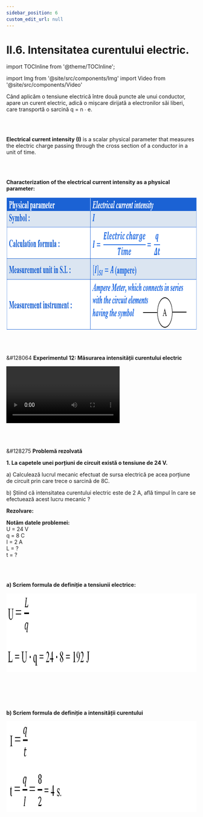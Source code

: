 ```yaml
---
sidebar_position: 6
custom_edit_url: null
---
```


# II.6. Intensitatea curentului electric.



import TOCInline from '@theme/TOCInline';

<TOCInline toc={toc} />



import Img from '@site/src/components/Img'
import Video from '@site/src/components/Video'


<div class="alert alert--primary" role="alert">

Când aplicăm o tensiune electrică între două puncte ale unui conductor, apare un curent electric, adică o mișcare dirijată a electronilor săi liberi, care transportă o sarcină q = n ∙ e.

</div>


<br></br>


<div class="alert alert--primary" role="alert">


**Electrical current intensity (I)** is a scalar physical parameter that measures the electric charge passing through the cross section of a conductor in a unit of time.



</div>


<br></br>





<div class="alert alert--primary" role="alert">



**Characterization of the electrical current intensity as a physical parameter:**



<Img className="img-responsive4" src="fizica/clasa8/capitolul2/II-6-electrokinetic-electrical-current-intensity-picture1-characterization-of-electrical-current-intensity-as-physical-parameter_v2.png" width="1000" height="351" lazy={false} />




</div>



<br></br>


<div class="alert alert--success" role="alert">

&#128064 **Experimentul 12: Măsurarea intensității curentului electric**



<Video src="https://www.youtube.com/embed/AFQKUtUJi3s" lazy={false} />



**Materiale necesare:**   
Baterie electrică, bec, fire de legătură, întrerupător, ampermetru.

<br></br>

**Descrierea experimentului:**
- Leagă în serie bateria electrică, becul, firele de legătură și întrerupătorul.
- Verifică aprinderea becului.
- Leagă în serie la circuitul deja creat și ampermetru și citește indicația acestuia.
- Dacă dispui de mai multe ampermetre, conectează câte unul in diferite secțiuni ale circuitului și citește indicațiile lor.
  > Intensitatea curentului electric dintr-un circuit electric are aceeași valoare în toate secțiunile circuitului.


<br></br>

**Concluzia experimentului:**   
Intensitatea curentului electric se măsoară cu ampermetru, legat în serie cu elementele circuitului.


<Img className="img-responsive5" src="fizica/clasa8/capitolul2/2_2_3_Poza1_Experiment11_CircuitAmpermetru_vers2.jpg" width="1000" height="515" />






</div>




<br></br>




<div class="alert alert--warning" role="alert">

&#128275 **Problemă rezolvată**

**1. La capetele unei porțiuni de circuit există o tensiune de 24 V.**

a) Calculează lucrul mecanic efectuat de sursa electrică pe acea porțiune de circuit prin care trece o sarcină de 8C.

b) Știind că intensitatea curentului electric este de 2 A, află timpul în care se efectuează acest lucru mecanic ?


**Rezolvare:**


**Notăm datele problemei:**    
U = 24 V    
q = 8 C     
I = 2 A    
L = ?    
t = ?

<br></br>

**a) Scriem formula de definiție a tensiunii electrice:**

<Img className="img-responsive4" src="fizica/clasa8/capitolul2/2_2_3_Poza2_Rezolvare1_ProblemaModel1.jpg" width="1000" height="208" />


<br></br>
<br></br>


**b) Scriem formula de definiție a intensității curentului**

<Img className="img-responsive4" src="fizica/clasa8/capitolul2/2_2_3_Poza3_Rezolvare2_ProblemaModel1.jpg" width="1000" height="240" />



</div>



